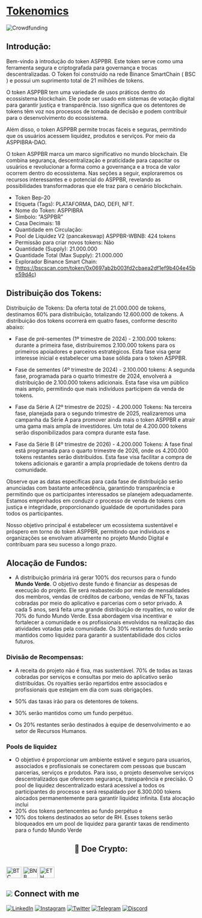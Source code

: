 # [Tokenomics](https://www.asppibra.com.br/)

![Crowdfunding ](https://github.com/ASPPIBRA-DAO/ASPPIBRA-DAO/assets/80177249/3dcfdc5b-42cc-4916-b7fd-435b89722d1e)

 ## Introdução:

Bem-vindo à introdução do token ASPPBR. Este token serve como uma ferramenta segura e criptografada para governança e trocas descentralizadas. 
O Token foi construído na rede Binance SmartChain ( BSC ) e possui um suprimento total de 21 milhões de tokens.

O token ASPPBR tem uma variedade de usos práticos dentro do ecossistema blockchain. Ele pode ser usado em sistemas de votação digital para garantir justiça e transparência. Isso significa que os detentores de tokens têm voz nos processos de tomada de decisão e podem contribuir para o desenvolvimento do ecossistema.

Além disso, o token ASPPBR permite trocas fáceis e seguras, permitindo que os usuários acessem liquidez, produtos e serviços. Por meio da ASPPIBRA-DAO.

O token ASPPBR marca um marco significativo no mundo blockchain. Ele combina segurança, descentralização e praticidade para capacitar os usuários e revolucionar a forma como a governança e a troca de valor ocorrem dentro do ecossistema. Nas seções a seguir, exploraremos os recursos interessantes e o potencial do ASPPBR, revelando as possibilidades transformadoras que ele traz para o cenário blockchain.

- Token Bep-20
- Etiqueta (Tags): PLATAFORMA, DAO, DEFI, NFT.
- Nome do Token: ASPPIBRA
- Símbolo: “ASPPBR”
- Casa Decimais: 18
- Quantidade em Circulação:
- Pool de Liquidez V2 (pancakeswap) ASPPBR-WBNB: 424 tokens
- Permissão para criar novos tokens: Não
- Quantidade (Supply): 21.000.000
- Quantidade Total (Max Supply): 21.000.000
- Explorador Binance Smart Chain:
- (https://bscscan.com/token/0x0697ab2b003fd2cbaea2df1ef9b404e45be59d4c)

## Distribuição dos Tokens:

Distribuição de Tokens: Da oferta total de 21.000.000 de tokens, destinamos 60% para distribuição, totalizando 12.600.000 de tokens. A distribuição dos tokens ocorrerá em quatro fases, conforme descrito abaixo:

- Fase de pré-sementes (1º trimestre de 2024) - 2.100.000 tokens: durante a primeira fase, distribuiremos 2.100.000 tokens para os primeiros apoiadores e parceiros estratégicos. Esta fase visa gerar interesse inicial e estabelecer uma base sólida para o token ASPPBR.

- Fase de sementes (4º trimestre de 2024) - 2.100.000 tokens: A segunda fase, programada para o quarto trimestre de 2024, envolverá a distribuição de 2.100.000 tokens adicionais. Esta fase visa um público mais amplo, permitindo que mais indivíduos participem da venda de tokens.

- Fase da Série A (2º trimestre de 2025) - 4.200.000 Tokens: Na terceira fase, planejada para o segundo trimestre de 2025, realizaremos uma campanha da Série A para promover ainda mais o token ASPPBR e atrair uma gama mais ampla de investidores. Um total de 4.200.000 tokens serão disponibilizados para compra durante esta fase.

- Fase da Série B (4º trimestre de 2026) - 4.200.000 Tokens: A fase final está programada para o quarto trimestre de 2026, onde os 4.200.000 tokens restantes serão distribuídos. Esta fase visa facilitar a compra de tokens adicionais e garantir a ampla propriedade de tokens dentro da comunidade.

Observe que as datas específicas para cada fase de distribuição serão anunciadas com bastante antecedência, garantindo transparência e permitindo que os participantes interessados ​​se planejem adequadamente. Estamos empenhados em conduzir o processo de venda de tokens com justiça e integridade, proporcionando igualdade de oportunidades para todos os participantes.

Nosso objetivo principal é estabelecer um ecossistema sustentável e próspero em torno do token ASPPBR, permitindo que indivíduos e organizações se envolvam ativamente no projeto Mundo Digital e contribuam para seu sucesso a longo prazo.


## Alocação de Fundos:

- A distribuição primária irá gerar 100% dos recursos para o fundo **Mundo Verde**. O objetivo deste fundo é financiar as despesas de execução do projeto. Ele será reabastecido por meio de mensalidades dos membros, vendas de créditos de carbono, vendas de NFTs, taxas cobradas por meio do aplicativo e parcerias com o setor privado. A cada 5 anos, será feita uma grande distribuição de royalties, no valor de 70% do fundo Mundo Verde. Essa abordagem visa incentivar e fortalecer a comunidade e os profissionais envolvidos na realização das atividades votadas pela comunidade. Os 30% restantes do fundo serão mantidos como liquidez para garantir a sustentabilidade dos ciclos futuros.

### Divisão de Recompensas:

- A receita do projeto não é fixa, mas sustentável.
70% de todas as taxas cobradas por serviços e consultas por meio do aplicativo serão distribuídas.
Os royalties serão repartidos entre associados e profissionais que estejam em dia com suas obrigações.

- 50% das taxas irão para os detentores de tokens.
- 30% serão mantidos como um fundo perpétuo.
- Os 20% restantes serão destinados à equipe de desenvolvimento e ao setor de Recursos Humanos.

### Pools de liquidez 

- O objetivo é proporcionar um ambiente estável e seguro para usuarios, associados e profissionais se conectarem com pessoas que buscam parcerias, serviços e produtos. Para isso, o projeto desenvolve serviços descentralizados que oferecem segurança, transparência e precisão. O pool de liquidez descentralizado estará acessível a todos os participantes do processo e será respaldado por 6.300.000 tokens alocados permanentemente para garantir liquidez infinita. Esta alocação inclui
- 20% dos tokens pertencentes ao fundo perpétuo e 
- 10% dos tokens destinados ao setor de RH. 
Esses tokens serão bloqueados em um pool de liquidez para garantir taxas de rendimento para o fundo Mundo Verde


## <h2 align="center">🎁 Doe Crypto:</h2>

<div style="display: inline_block"><br>
<img align="center" alt="BTC" height="30" width="40" src="https://user-images.githubusercontent.com/80177249/180482937-475896ac-4853-470f-80da-dae18bcf7748.svg">
<img align="center" alt="BNB" height="30" width="40" src="https://user-images.githubusercontent.com/80177249/180481724-2560053f-dcd3-4879-a63f-5801eb373e66.svg">
<img align="center" alt="ETH" height="30" width="40" src="https://user-images.githubusercontent.com/80177249/180481896-cf45cdde-72f9-4986-8181-9ee64fae126d.svg">

## <img src="https://img.icons8.com/nolan/25/computer.png"/> Connect with me

[![LinkedIn](https://img.shields.io/badge/linkedin-%230077B5.svg?&style=for-the-badge&logo=linkedin&logoColor=white)](https://linkedin.com/company/asppibra-dao/) 
[![Instagram](https://img.shields.io/badge/Instagram-%23E4405F.svg?style=for-the-badge&logo=Instagram&logoColor=white)](https://instagram.com/asppibra/) 
[![Twitter](https://img.shields.io/badge/twitter-%231DA1F2.svg?&style=for-the-badge&logo=twitter&logoColor=white)](https://twitter.com/ASPPIBRA_ORG) 
[![Telegram](https://img.shields.io/badge/Telegram-2CA5E0?style=for-the-badge&logo=telegram&logoColor=white)](https://t.me/Mundo_Digital_BR)
[![Discord](https://img.shields.io/badge/Discord-7289DA?style=for-the-badge&logo=discord&logoColor=white)](https://discord)

</div>
